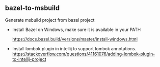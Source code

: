 bazel-to-msbuild
----------------

Generate msbuild project from bazel project

* Install Bazel on Windows, make sure it is available in your PATH

  https://docs.bazel.build/versions/master/install-windows.html

* Install lombok plugin in intellij to support lombok annotations.
  https://stackoverflow.com/questions/41161076/adding-lombok-plugin-to-intellij-project 
